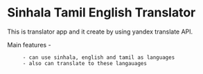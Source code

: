 # Sinhala Tamil English Translator 

This is translator app and it create by using yandex translate API. 
   
   
   
   
Main features -
         
         - can use sinhala, english and tamil as languages
         - also can translate to these langauages
